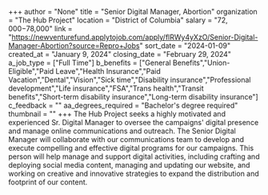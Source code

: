 +++
author = "None"
title = "Senior Digital Manager, Abortion"
organization = "The Hub Project"
location = "District of Columbia"
salary = "$72,000-$78,000"
link = "https://newventurefund.applytojob.com/apply/flRWy4yXzO/Senior-Digital-Manager-Abortion?source=Repro+Jobs"
sort_date = "2024-01-09"
created_at = "January 9, 2024"
closing_date = "February 29, 2024"
a_job_type = ["Full Time"]
b_benefits = ["General Benefits","Union-Eligible","Paid Leave","Health Insurance","Paid Vacation","Dental","Vision","Sick time","Disability insurance","Professional development","Life insurance","FSA","Trans health","Transit benefits","Short-term disability insurance","Long-term disability insurance"]
c_feedback = ""
aa_degrees_required = "Bachelor's degree required"
thumbnail = ""
+++
The Hub Project seeks a highly motivated and experienced Sr. Digital Manager to oversee the campaigns' digital presence and manage online communications and outreach. The Senior Digital Manager will collaborate with our communications team to develop and execute compelling and effective digital programs for our campaigns. This person will help manage and support digital activities, including crafting and deploying social media content, managing and updating our website, and working on creative and innovative strategies to expand the distribution and footprint of our content.